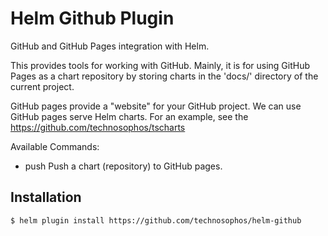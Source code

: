 # Helm Github Plugin

GitHub and GitHub Pages integration with Helm.

This provides tools for working with GitHub. Mainly, it is for using
GitHub Pages as a chart repository by storing charts in the 'docs/' directory
of the current project.

GitHub pages provide a "website" for your GitHub project. We can use GitHub pages
serve Helm charts. For an example, see the https://github.com/technosophos/tscharts

Available Commands:

- push Push a chart (repository) to GitHub pages.

## Installation

```console
$ helm plugin install https://github.com/technosophos/helm-github
```
